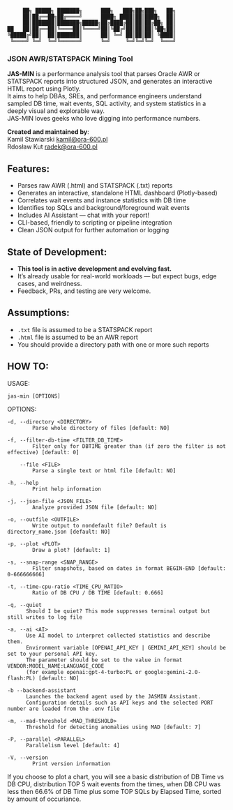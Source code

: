  ```
      ██╗ █████╗ ███████╗      ███╗   ███╗██╗███╗   ██╗
      ██║██╔══██╗██╔════╝      ████╗ ████║██║████╗  ██║
      ██║███████║███████╗█████╗██╔████╔██║██║██╔██╗ ██║
██   ██║██╔══██║╚════██║╚════╝██║╚██╔╝██║██║██║╚██╗██║
╚█████╔╝██║  ██║███████║      ██║ ╚═╝ ██║██║██║ ╚████║
  ╚════╝ ╚═╝  ╚═╝╚══════╝      ╚═╝     ╚═╝╚═╝╚═╝  ╚═══╝
```

### JSON AWR/STATSPACK Mining Tool

**JAS-MIN** is a performance analysis tool that parses Oracle AWR or STATSPACK reports into structured JSON, and generates an interactive HTML report using Plotly.  
It aims to help DBAs, SREs, and performance engineers understand sampled DB time, wait events, SQL activity, and system statistics in a deeply visual and explorable way.  
JAS-MIN loves geeks who love digging into performance numbers.

**Created and maintained by**:  
Kamil Stawiarski <kamil@ora-600.pl>  
Rdosław Kut <radek@ora-600.pl>


## Features:
- Parses raw AWR (.html) and STATSPACK (.txt) reports
- Generates an interactive, standalone HTML dashboard (Plotly-based)
- Correlates wait events and instance statistics with DB time
- Identifies top SQLs and background/foreground wait events
- Includes AI Assistant — chat with your report!
- CLI-based, friendly to scripting or pipeline integration
- Clean JSON output for further automation or logging


## State of Development:
- **This tool is in active development and evolving fast.**
- It’s already usable for real-world workloads — but expect bugs, edge cases, and weirdness.
- Feedback, PRs, and testing are very welcome.

## Assumptions:
- `.txt` file is assumed to be a STATSPACK report
- `.html` file is assumed to be an AWR report
- You should provide a directory path with one or more such reports

## HOW TO:
USAGE:

    jas-min [OPTIONS]

OPTIONS:

    -d, --directory <DIRECTORY>
            Parse whole directory of files [default: NO]

    -f, --filter-db-time <FILTER_DB_TIME>
            Filter only for DBTIME greater than (if zero the filter is not effective) [default: 0]

        --file <FILE>
            Parse a single text or html file [default: NO]

    -h, --help
            Print help information

    -j, --json-file <JSON_FILE>
            Analyze provided JSON file [default: NO]

    -o, --outfile <OUTFILE>
            Write output to nondefault file? Default is directory_name.json [default: NO]

    -p, --plot <PLOT>
            Draw a plot? [default: 1]

    -s, --snap-range <SNAP_RANGE>
            Filter snapshots, based on dates in format BEGIN-END [default: 0-666666666]

    -t, --time-cpu-ratio <TIME_CPU_RATIO>
            Ratio of DB CPU / DB TIME [default: 0.666]

    -q, --quiet
          Should I be quiet? This mode suppresses terminal output but still writes to log file

    -a, --ai <AI>
          Use AI model to interpret collected statistics and describe them. 
          Environment variable [OPENAI_API_KEY | GEMINI_API_KEY] should be set to your personal API key.
          The parameter should be set to the value in format VENDOR:MODEL_NAME:LANGUAGE_CODE 
          (for example openai:gpt-4-turbo:PL or google:gemini-2.0-flash:PL) [default: NO]
    
    -b --backend-assistant
          Launches the backend agent used by the JASMIN Assistant. 
          Configuration details such as API keys and the selected PORT number are loaded from the .env file

    -m, --mad-threshold <MAD_THRESHOLD>
          Threshold for detecting anomalies using MAD [default: 7]

    -P, --parallel <PARALLEL>
          Parallelism level [default: 4]

    -V, --version
            Print version information
    

If you choose to plot a chart, you will see a basic distribution of DB Time vs DB CPU, distribution TOP 5 wait events from the times, when DB CPU was less then 66.6% of DB Time plus some TOP SQLs by Elapsed Time, sorted by amount of occuriance.  
